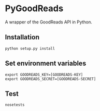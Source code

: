 # PyGoodReads

A wrapper of the GoodReads API in Python.

## Installation

```
python setup.py install
```

## Set environment variables

```
export GOODREADS_KEY=[GOODREADS-KEY]
export GOODREADS_SECRET=[GOODREADS-SECRET]
```

## Test

```
nosetests
```
